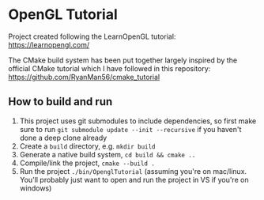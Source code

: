 # OpenGL Tutorial

Project created following the LearnOpenGL tutorial: https://learnopengl.com/

The CMake build system has been put together largely inspired by the official CMake tutorial which I have followed in this repository: https://github.com/RyanMan56/cmake_tutorial

## How to build and run

1. This project uses git submodules to include dependencies, so first make sure to run `git submodule update --init --recursive` if you haven't done a deep clone already
2. Create a `build` directory, e.g. `mkdir build`
3. Generate a native build system, `cd build && cmake ..`
4. Compile/link the project, `cmake --build .`
5. Run the project `./bin/OpenglTutorial` (assuming you're on mac/linux. You'll probably just want to open and run the project in VS if you're on windows)
